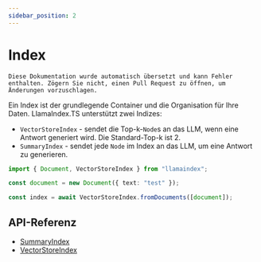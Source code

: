 ```yaml
---
sidebar_position: 2
---
```


# Index

`Diese Dokumentation wurde automatisch übersetzt und kann Fehler enthalten. Zögern Sie nicht, einen Pull Request zu öffnen, um Änderungen vorzuschlagen.`

Ein Index ist der grundlegende Container und die Organisation für Ihre Daten. LlamaIndex.TS unterstützt zwei Indizes:

- `VectorStoreIndex` - sendet die Top-k-`Node`s an das LLM, wenn eine Antwort generiert wird. Die Standard-Top-k ist 2.
- `SummaryIndex` - sendet jede `Node` im Index an das LLM, um eine Antwort zu generieren.

```typescript
import { Document, VectorStoreIndex } from "llamaindex";

const document = new Document({ text: "test" });

const index = await VectorStoreIndex.fromDocuments([document]);
```

## API-Referenz

- [SummaryIndex](../../api/classes/SummaryIndex.md)
- [VectorStoreIndex](../../api/classes/VectorStoreIndex.md)
